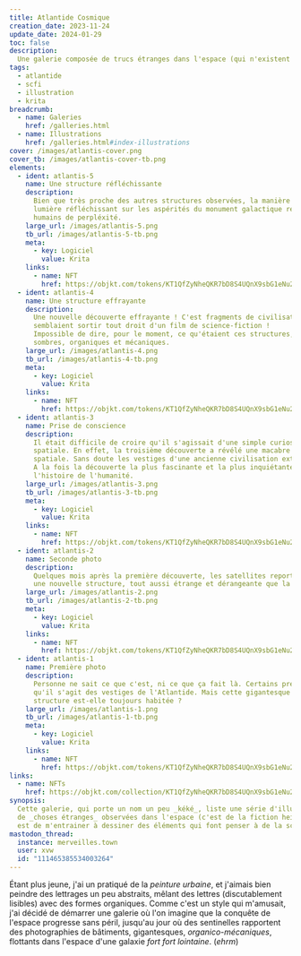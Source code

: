 ```yaml
---
title: Atlantide Cosmique
creation_date: 2023-11-24
update_date: 2024-01-29
toc: false
description: 
  Une galerie composée de trucs étranges dans l'espace (qui n'existent pas).
tags:
  - atlantide
  - scfi
  - illustration
  - krita
breadcrumb:
  - name: Galeries
    href: /galleries.html
  - name: Illustrations
    href: /galleries.html#index-illustrations
cover: /images/atlantis-cover.png
cover_tb: /images/atlantis-cover-tb.png
elements:
  - ident: atlantis-5
    name: Une structure réfléchissante
    description:
      Bien que très proche des autres structures observées, la manière étrange dont le peu de
      lumière réfléchissant sur les aspérités du monument galactique remplirent les observateurs
      humains de perpléxité.
    large_url: /images/atlantis-5.png
    tb_url: /images/atlantis-5-tb.png
    meta:
      - key: Logiciel
        value: Krita
    links:
      - name: NFT
        href: https://objkt.com/tokens/KT1QfZyNheQKR7bD8S4UQnX9sbG1eNu2M4zD/4
  - ident: atlantis-4
    name: Une structure effrayante
    description:
      Une nouvelle découverte effrayante ! C'est fragments de civilisation potentielle 
      semblaient sortir tout droit d'un film de science-fiction ! 
      Impossible de dire, pour le moment, ce qu'étaient ces structures, 
      sombres, organiques et mécaniques.
    large_url: /images/atlantis-4.png
    tb_url: /images/atlantis-4-tb.png
    meta:
      - key: Logiciel
        value: Krita
    links:
      - name: NFT
        href: https://objkt.com/tokens/KT1QfZyNheQKR7bD8S4UQnX9sbG1eNu2M4zD/3
  - ident: atlantis-3
    name: Prise de conscience
    description:
      Il était difficile de croire qu'il s'agissait d'une simple curiosité géologique 
      spatiale. En effet, la troisième découverte a révélé une macabre citadelle 
      spatiale. Sans doute les vestiges d'une ancienne civilisation extraterrestre. 
      A la fois la découverte la plus fascinante et la plus inquiétante de 
      l'histoire de l'humanité.
    large_url: /images/atlantis-3.png
    tb_url: /images/atlantis-3-tb.png
    meta:
      - key: Logiciel
        value: Krita
    links:
      - name: NFT
        href: https://objkt.com/tokens/KT1QfZyNheQKR7bD8S4UQnX9sbG1eNu2M4zD/2
  - ident: atlantis-2
    name: Seconde photo
    description:
      Quelques mois après la première découverte, les satellites reportèrent
      une nouvelle structure, tout aussi étrange et dérangeante que la première.
    large_url: /images/atlantis-2.png
    tb_url: /images/atlantis-2-tb.png
    meta:
      - key: Logiciel
        value: Krita
    links:
      - name: NFT
        href: https://objkt.com/tokens/KT1QfZyNheQKR7bD8S4UQnX9sbG1eNu2M4zD/1
  - ident: atlantis-1
    name: Première photo
    description:
      Personne ne sait ce que c'est, ni ce que ça fait là. Certains prétendent 
      qu'il s'agit des vestiges de l'Atlantide. Mais cette gigantesque 
      structure est-elle toujours habitée ?
    large_url: /images/atlantis-1.png
    tb_url: /images/atlantis-1-tb.png
    meta:
      - key: Logiciel
        value: Krita
    links:
      - name: NFT
        href: https://objkt.com/tokens/KT1QfZyNheQKR7bD8S4UQnX9sbG1eNu2M4zD/0
links:
  - name: NFTs
    href: https://objkt.com/collection/KT1QfZyNheQKR7bD8S4UQnX9sbG1eNu2M4zD
synopsis:
  Cette galerie, qui porte un nom un peu _kéké_, liste une série d'illustrations
  de _choses étranges_ observées dans l'espace (c'est de la fiction hein). L'objectif
  est de m'entrainer à dessiner des éléments qui font penser à de la science-fiction.
mastodon_thread:
  instance: merveilles.town
  user: xvw
  id: "111465385534003264"
---
```


Étant plus jeune, j'ai un pratiqué de la _peinture urbaine_, et j'aimais bien
peindre des lettrages un peu abstraits, mêlant des lettres (discutablement
lisibles) avec des formes organiques. Comme c'est un style qui m'amusait,
j'ai décidé de démarrer une galerie où l'on imagine que la conquête de l'espace
progresse sans péril, jusqu'au jour où des sentinelles rapportent des photographies
de bâtiments, gigantesques, _organico-mécaniques_, flottants dans l'espace
d'une galaxie _fort fort lointaine_. (_ehrm_)

